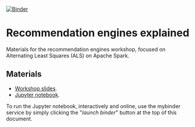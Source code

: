 [![Binder](https://mybinder.org/badge_logo.svg)](https://mybinder.org/v2/gh/ruivieira/workshop-recommendation-engines/master?filepath=workshop.ipynb)
# Recommendation engines explained

Materials for the recommendation engines workshop, focused on Alternating Least Squares (ALS) on Apache Spark.

## Materials

* [Workshop slides](/Recommendation%20Engines%20Explained.pdf).
* [Jupyter notebook](/workshop.ipynb).

To run the Jupyter notebook, interactively and online, use the mybinder service by simply clicking the "_launch binder_" button at the top of this document.

